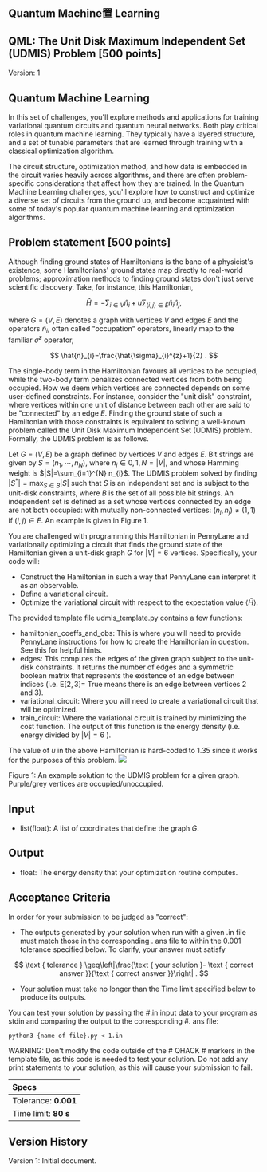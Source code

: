 ## Quantum Machine置 Learning

## QML: The Unit Disk Maximum Independent Set (UDMIS) Problem [500 points]

Version: 1

## Quantum Machine Learning

In this set of challenges, you'll explore methods and applications for training variational quantum circuits and quantum neural networks. Both play critical roles in quantum machine learning. They typically have a layered structure, and a set of tunable parameters that are learned through training with a classical optimization algorithm.

The circuit structure, optimization method, and how data is embedded in the circuit varies heavily across algorithms, and there are often problem-specific considerations that affect how they are trained. In the Quantum Machine Learning challenges, you'll explore how to construct and optimize a diverse set of circuits from the ground up, and become acquainted with some of today's popular quantum machine learning and optimization algorithms.

## Problem statement [500 points]

Although finding ground states of Hamiltonians is the bane of a physicist's existence, some Hamiltonians' ground states map directly to real-world problems; approximation methods to finding ground states don't just serve scientific discovery. Take, for instance, this Hamiltonian,

$$
\hat{H}=-\sum_{i \in V} \hat{n}_{i}+u \sum_{(i, j) \in E} \hat{n}_{i} \hat{n}_{j},
$$

where $G=(V, E)$ denotes a graph with vertices $V$ and edges $E$ and the operators $\hat{n}_{i}$, often called "occupation" operators, linearly map to the familiar $\hat{\sigma}^{z}$ operator,

$$
\hat{n}_{i}=\frac{\hat{\sigma}_{i}^{z}+1}{2} .
$$

The single-body term in the Hamiltonian favours all vertices to be occupied, while the two-body term penalizes connected vertices from both being occupied. How we deem which vertices are connected depends on some user-defined constraints. For instance, consider the "unit disk" constraint, where vertices within one unit of distance between each other are said to be "connected" by an edge $E$. Finding the ground state of such a Hamiltonian with those constraints is equivalent to solving a well-known problem called the Unit Disk Maximum Independent Set (UDMIS) problem. Formally, the UDMIS problem is as follows.

Let $G=(V, E)$ be a graph defined by vertices $V$ and edges $E$. Bit strings are given by $S=\left(n_{1}, \cdots, n_{N}\right)$, where $n_{i} \in 0,1, N=|V|$, and whose Hamming weight is $|S|=\sum_{i=1}^{N} n_{i}$. The UDMIS problem solved by finding $\left|S^{*}\right|=\max _{S \in B}|S|$ such that $S$ is an independent set and is subject to the unit-disk constraints, where $B$ is the set of all possible bit strings. An independent set is defined as a set whose vertices connected by an edge are not both occupied: with mutually non-connected vertices: $\left(n_{i}, n_{j}\right) \neq(1,1)$ if $(i, j) \in E$. An example is given in Figure 1.

You are challenged with programming this Hamiltonian in PennyLane and variationally optimizing a circuit that finds the ground state of the Hamiltonian given a unit-disk graph $G$ for $|V|=6$ vertices. Specifically, your code will:

- Construct the Hamiltonian in such a way that PennyLane can interpret it as an observable.
- Define a variational circuit.
- Optimize the variational circuit with respect to the expectation value $\langle\hat{H}\rangle$.

The provided template file udmis_template.py contains a few functions:

- hamiltonian_coeffs_and_obs: This is where you will need to provide PennyLane instructions for how to create the Hamiltonian in question. See this for helpful hints.
- edges: This computes the edges of the given graph subject to the unit-disk constraints. It returns the number of edges and a symmetric boolean matrix that represents the existence of an edge between indices (i.e. $\mathrm{E}[2,3]=$ True means there is an edge between vertices 2 and 3).
- variational_circuit: Where you will need to create a variational circuit that will be optimized.
- train_circuit: Where the variational circuit is trained by minimizing the cost function. The output of this function is the energy density (i.e. energy divided by $|V|=6$ ).

The value of $u$ in the above Hamiltonian is hard-coded to 1.35 since it works for the purposes of this problem.
![](https://cdn.mathpix.com/cropped/2025_07_18_e14283884efc81bbe0f5g-3.jpg?height=947&width=1139&top_left_y=855&top_left_x=504)

Figure 1: An example solution to the UDMIS problem for a given graph. Purple/grey vertices are occupied/unoccupied.

## Input

- list(float): A list of coordinates that define the graph $G$.


## Output

- float: The energy density that your optimization routine computes.


## Acceptance Criteria

In order for your submission to be judged as "correct":

- The outputs generated by your solution when run with a given .in file must match those in the corresponding . ans file to within the 0.001 tolerance specified below. To clarify, your answer must satisfy

$$
\text { tolerance } \geq\left|\frac{\text { your solution }- \text { correct answer }}{\text { correct answer }}\right| .
$$

- Your solution must take no longer than the Time limit specified below to produce its outputs.

You can test your solution by passing the \#.in input data to your program as stdin and comparing the output to the corresponding \#. ans file:

```
python3 {name of file}.py < 1.in
```

WARNING: Don't modify the code outside of the \# QHACK \# markers in the template file, as this code is needed to test your solution. Do not add any print statements to your solution, as this will cause your submission to fail.

| Specs |
| :--- |
| Tolerance: $\mathbf{0 . 0 0 1}$ |
| Time limit: $\mathbf{8 0 ~ s}$ |

## Version History

Version 1: Initial document.

